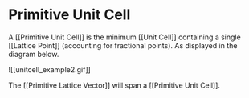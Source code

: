 # Primitive Unit Cell

A [[Primitive Unit Cell]] is the minimum [[Unit Cell]] containing a single [[Lattice Point]] (accounting for fractional points). As displayed in the diagram below.

![[unitcell_example2.gif]]

The [[Primitive Lattice Vector]] will span a [[Primitive Unit Cell]].